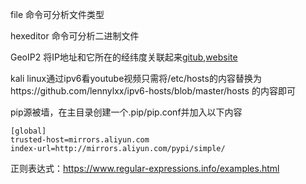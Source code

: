 file 命令可分析文件类型

hexeditor 命令可分析二进制文件

GeoIP2 将IP地址和它所在的经纬度关联起来[gitub](https://github.com/maxmind/GeoIP2-python),[website](https://dev.maxmind.com/zh-hans/geoip/geoip2/geolite2-%e5%bc%80%e6%ba%90%e6%95%b0%e6%8d%ae%e5%ba%93/)

kali linux通过ipv6看youtube视频只需将/etc/hosts的内容替换为https://github.com/lennylxx/ipv6-hosts/blob/master/hosts 的内容即可

pip源被墙，在主目录创建一个.pip/pip.conf并加入以下内容
    
    [global]
    trusted-host=mirrors.aliyun.com
    index-url=http://mirrors.aliyun.com/pypi/simple/
    
正则表达式：https://www.regular-expressions.info/examples.html

    

